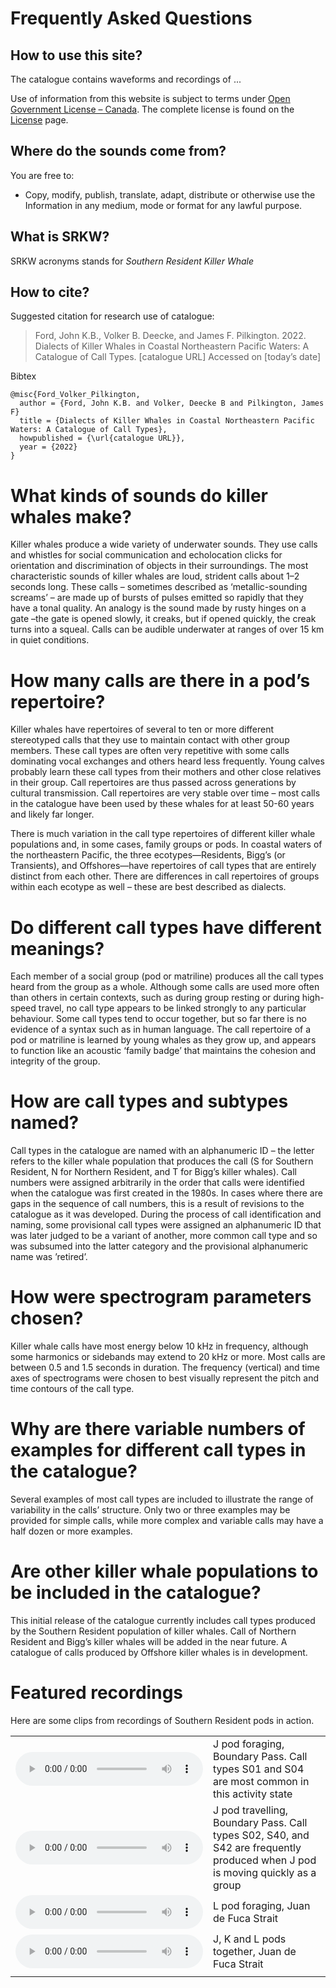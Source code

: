 # Frequently Asked Questions

## How to use this site?

The catalogue contains waveforms and recordings of ...

Use of information from this website is subject to terms under [Open Government License &ndash; Canada](https://open.canada.ca/en/open-government-licence-canada). The complete license is found on the [License](license.html) page.

## Where do the sounds come from?

You are free to:
- Copy, modify, publish, translate, adapt, distribute or otherwise use the Information in any medium, mode or format for any lawful purpose.

## What is SRKW?

SRKW acronyms stands for *Southern Resident Killer Whale*

## How to cite?

Suggested citation for research use of catalogue:

>Ford, John K.B., Volker B. Deecke, and James F. Pilkington. 2022. Dialects of Killer Whales in Coastal Northeastern Pacific Waters: A Catalogue of Call Types.  [catalogue URL]  Accessed on [today’s date]

Bibtex
```
@misc{Ford_Volker_Pilkington, 
  author = {Ford, John K.B. and Volker, Deecke B and Pilkington, James F}
  title = {Dialects of Killer Whales in Coastal Northeastern Pacific Waters: A Catalogue of Call Types}, 
  howpublished = {\url{catalogue URL}}, 
  year = {2022}
} 
```

# What kinds of sounds do killer whales make?

Killer whales produce a wide variety of underwater sounds.  They use calls and whistles for social communication and echolocation clicks for orientation and discrimination of objects in their surroundings. The most characteristic sounds of killer whales are loud, strident calls about 1–2 seconds long. These calls – sometimes described as ‘metallic-sounding screams’ –  are made up of bursts of pulses emitted so rapidly that they have a tonal quality.  An analogy is the sound made by rusty hinges on a gate –the gate is opened slowly, it creaks, but if opened quickly, the creak turns into a squeal.  Calls can be audible underwater at ranges of over 15 km in quiet conditions.  

# How many calls are there in a pod’s repertoire?

Killer whales have repertoires of several to ten or more different stereotyped calls that they use to maintain contact with other group members.  These call types are often very repetitive with some calls dominating vocal exchanges and others heard less frequently. Young calves probably learn these call types from their mothers and other close relatives in their group.  Call repertoires are thus passed across generations by cultural transmission.  Call repertoires are very stable over time – most calls in the catalogue have been used by these whales for at least 50-60 years and likely far longer.

There is much variation in the call type repertoires of different killer whale populations and, in some cases, family groups or pods.  In coastal waters of the northeastern Pacific, the three ecotypes—Residents, Bigg’s (or Transients), and Offshores—have repertoires of call types that are entirely distinct from each other.  There are differences in call repertoires of groups within each ecotype as well – these are best described as dialects.  

# Do different call types have different meanings?

Each member of a social group (pod or matriline) produces all the call types heard from the group as a whole.  Although some calls are used more often than others in certain contexts, such as during group resting or during high-speed travel, no call type appears to be linked strongly to any particular behaviour.  Some call types tend to occur together, but so far there is no evidence of a syntax such as in human language.  The call repertoire of a pod or matriline is learned by young whales as they grow up, and appears to function like an acoustic ‘family badge’ that maintains the cohesion and integrity of the group.

# How are call types and subtypes named?

Call types in the catalogue are named with an alphanumeric ID – the letter refers to the killer whale population that produces the call (S for Southern Resident, N for Northern Resident, and T for Bigg’s killer whales). Call numbers were assigned arbitrarily in the order that calls were identified when the catalogue was first created in the 1980s.  In cases where there are gaps in the sequence of call numbers, this is a result of revisions to the catalogue as it was developed.  During the process of call identification and naming, some provisional call types were assigned an alphanumeric ID that was later judged to be a variant of another, more common call type and so was subsumed into the latter category and the provisional alphanumeric name was ’retired’.

# How were spectrogram parameters chosen?

Killer whale calls have most energy below 10 kHz in frequency, although some harmonics or sidebands may extend to 20 kHz or more.  Most calls are between 0.5 and 1.5 seconds in duration.  The frequency (vertical) and time axes of spectrograms were chosen to best visually represent the pitch and time contours of the call type.

# Why are there variable numbers of examples for different call types in the catalogue?

Several examples of most call types are included to illustrate the range of variability in the calls’ structure.  Only two or three examples may be provided for simple calls, while more complex and variable calls may have a half dozen or more examples.

# Are other killer whale populations to be included in the catalogue?

This initial release of the catalogue currently includes call types produced by the Southern Resident population of killer whales.  Call of Northern Resident and Bigg’s killer whales will be added in the near future.  A catalogue of calls produced by Offshore killer whales is in development.


# Featured recordings

Here are some clips from recordings of Southern Resident pods in action.

| | |
|-|-|
|<audio controls> <source type="audio/wav" src="./media/J pod foraging_JFord.wav" title="J pod foraging, Boundary Pass. Call types S01 and S04 are most common in this activity state.">Your browser does not support the audio element.</audio> | J pod foraging, Boundary Pass. Call types S01 and S04 are most common in this activity state |
|<audio controls> <source type="audio/wav" src="./media/J pod travelling_JFord.wav" title="J pod travelling, Boundary Pass. Call types S02, S40, and S42 are frequently produced when J pod is moving quickly as a group.">Your browser does not support the audio element.</audio> | J pod travelling, Boundary Pass. Call types S02, S40, and S42 are frequently produced when J pod is moving quickly as a group |
|<audio controls> <source type="audio/wav" src="./media/L pod foraging_JFord.wav" title="L pod foraging, Juan de Fuca Strait">Your browser does not support the audio element.</audio> | L pod foraging, Juan de Fuca Strait |
|<audio controls> <source type="audio/wav" src="./media/J K L pods together_JFord.wav"  title="J, K and L pods together, Juan de Fuca Strait">Your browser does not support the audio element.</audio> | J, K and L pods together, Juan de Fuca Strait |
| | |

